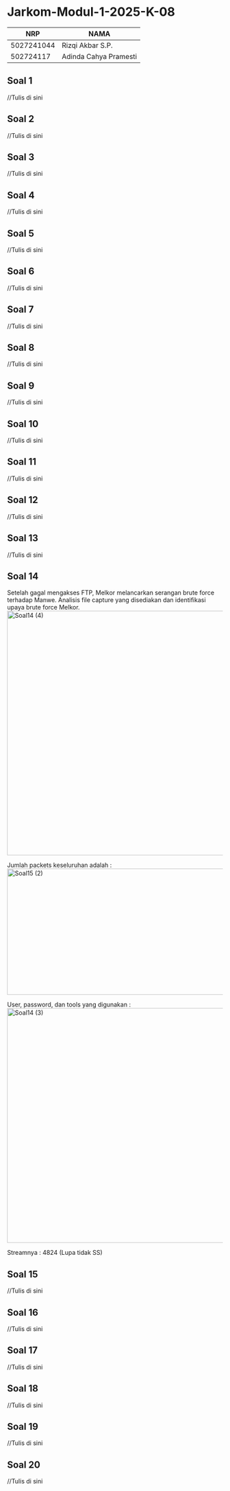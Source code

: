 # Jarkom-Modul-1-2025-K-08

|     NRP    |         NAMA          | 
|------------|-----------------------|
| 5027241044 | Rizqi Akbar S.P.      | 
| 502724117 | Adinda Cahya Pramesti | 

## Soal 1

//Tulis di sini

## Soal 2

//Tulis di sini

## Soal 3

//Tulis di sini

## Soal 4

//Tulis di sini

## Soal 5

//Tulis di sini

## Soal 6

//Tulis di sini

## Soal 7

//Tulis di sini

## Soal 8

//Tulis di sini

## Soal 9

//Tulis di sini

## Soal 10

//Tulis di sini

## Soal 11

//Tulis di sini

## Soal 12

//Tulis di sini

## Soal 13

//Tulis di sini

## Soal 14

Setelah gagal mengakses FTP, Melkor melancarkan serangan brute force terhadap  Manwe. Analisis file capture yang disediakan dan identifikasi upaya brute force Melkor.
<img width="935" height="570" alt="Soal14 (4)" src="https://github.com/user-attachments/assets/0e5b8d51-7db0-474d-b2b6-1759d57c09f0" />

Jumlah packets keseluruhan adalah :
<img width="932" height="294" alt="Soal15 (2)" src="https://github.com/user-attachments/assets/afe35683-c902-4ad4-9687-27ca7d90758b" />

User, password, dan tools yang digunakan :
<img width="1204" height="547" alt="Soal14 (3)" src="https://github.com/user-attachments/assets/6f5da147-483d-4a80-afed-ad3a19252baa" />

Streamnya : 4824 (Lupa tidak SS)

## Soal 15

//Tulis di sini

## Soal 16

//Tulis di sini

## Soal 17

//Tulis di sini

## Soal 18

//Tulis di sini

## Soal 19

//Tulis di sini

## Soal 20

//Tulis di sini
